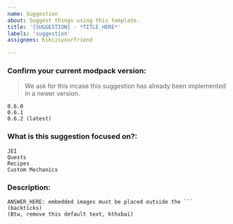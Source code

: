 ```yaml
---
name: Suggestion
about: Suggest things using this template.
title: '[SUGGESTION] - *TITLE_HERE*'
labels: 'suggestion'
assignees: Kikiisyourfriend

---
```


<!-- Try to search for your issue before creating a new one, it might already be here. -->
### **Confirm your current modpack version:**
> We ask for this incase this suggestion has already been implemented in a newer version.
<!-- Erase the options that do not match your issue, below -->
```
0.6.0
0.6.1
0.6.2 (latest)
```
### **What is this suggestion focused on?:**
<!-- Erase the options that do not match your issue, below -->
```
JEI
Quests
Recipes
Custom Mechanics
```

### **Description:**
<!-- Answer inside the backticks -->
```
ANSWER_HERE: embedded images must be placed outside the ``` (backticks)
(Btw, remove this default text, kthxbai)
```
